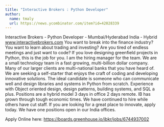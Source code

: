 ```yaml
---
title: "Interactive Brokers : Python Developer"
author:
  name: tmaly
  url: https://news.ycombinator.com/item?id=42028339
---
```

Interactive Brokers - Python Developer - Mumbai&#x2F;Hyderabad India - Hybrid www.interactivebrokers.com You want to break into the finance industry? You want to learn about trading and investing? Are you tired of endless meetings and just want to code? If you love designing greenfield projects in Python, this is the job for you. I am the hiring manager for the team. We are a small technology team in a fast growing, multi-billion dollar company. Many of our larger clients are multi-national banks that you have heard of. We are seeking a self-starter that enjoys the craft of coding and developing innovative solutions. The ideal candidate is someone who can communicate well and design libraries and systems in Python from scratch. Experience with Object oriented design, design patterns, building systems, and SQL a plus. Positions are a hybrid model 3 days in office 2 days remote. IB has grown through tough economic times. We have continued to hire while others have cut staff. If you are looking for a great place to innovate, apply today. We have one positions open in our India offices.

Apply Online here: <a href="https:&#x2F;&#x2F;boards.greenhouse.io&#x2F;ibkr&#x2F;jobs&#x2F;6744937002" rel="nofollow">https:&#x2F;&#x2F;boards.greenhouse.io&#x2F;ibkr&#x2F;jobs&#x2F;6744937002</a>
<JobApplication />

